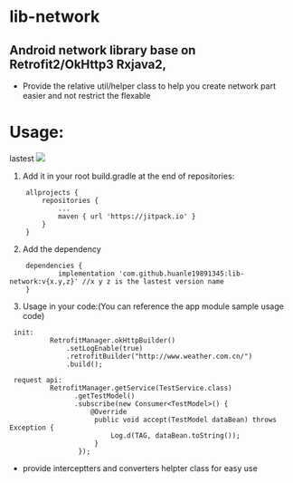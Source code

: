 # lib-network
## Android network library base on Retrofit2/OkHttp3 Rxjava2,
-  Provide the relative util/helper class to help you create network part easier and not restrict the flexable



# Usage:  
lastest  ![](https://jitpack.io/v/huanle19891345/lib-network.svg)

1. Add it in your root build.gradle at the end of repositories:
```
	allprojects {
		repositories {
			...
			maven { url 'https://jitpack.io' }
		}
	}
```

2. Add the dependency
```
	dependencies {
	        implementation 'com.github.huanle19891345:lib-network:v{x.y,z}' //x y z is the lastest version name
	}

```

3. Usage in your code:(You can reference the app module sample usage code)
```
 init:
          RetrofitManager.okHttpBuilder()  
              .setLogEnable(true)  
              .retrofitBuilder("http://www.weather.com.cn/")  
              .build(); 
```


```
 request api:
          RetrofitManager.getService(TestService.class)  
                .getTestModel()  
                .subscribe(new Consumer<TestModel>() {  
                    @Override  
                     public void accept(TestModel dataBean) throws Exception {  
                         Log.d(TAG, dataBean.toString());  
                     }  
                 });  
```

- provide interceptters and converters helpter class for easy use

